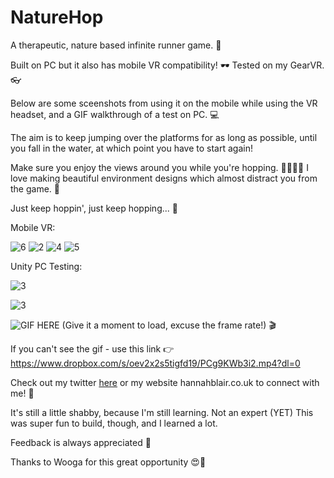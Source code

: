 # NatureHop

A therapeutic, nature based infinite runner game. 🌙 

Built on PC but it also has mobile VR compatibility! 🕶 Tested on my GearVR. 👓

Below are some sceenshots from using it on the mobile while using the VR headset, and a GIF walkthrough of a test on PC. 💻 

The aim is to keep jumping over the platforms for as long as possible, until you fall in the water, at which point you have to start again! 

Make sure you enjoy the views around you while you're hopping. 🌲🌱🌿✨ I love making beautiful environment designs which almost distract you from the game. 🍃

Just keep hoppin', just keep hopping... 🐰

Mobile VR: 

![6](https://image.ibb.co/bRSdJy/Screenshot_20180513_235930.png) 
![2](https://image.ibb.co/mztt1J/Screenshot_20180513_231359.png)
![4](https://image.ibb.co/m23hvd/Screenshot_20180513_231418_1.png) 
![5](https://image.ibb.co/ie37BJ/Screenshot_20180513_235953.png) 

Unity PC Testing:

![3](https://image.ibb.co/kv2TJy/Screen_Shot_2018_05_13_at_22_20_31.png)

![3](https://image.ibb.co/fCZsdy/Screen_Shot_2018_05_14_at_00_21_01.png)

![GIF HERE](https://image.ibb.co/dqxsBJ/ezgif_com_video_to_gif_1.gif)
(Give it a moment to load, excuse the frame rate!) 🎬

If you can't see the gif - use this link 👉 https://www.dropbox.com/s/oev2x2s5tigfd19/PCg9KWb3i2.mp4?dl=0

Check out my twitter [here](http://www.twitter.com/erhannah) or my website hannahblair.co.uk to connect with me! 🐙

It's still a little shabby, because I'm still learning. Not an expert (YET) This was super fun to build, though, and I learned a lot. 

Feedback is always appreciated 👏

Thanks to Wooga for this great opportunity 😍👾
